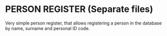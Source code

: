 # PERSON REGISTER (Separate files)
Very simple person register, that allows registering a person in the database by name, 
surname and personal ID code.